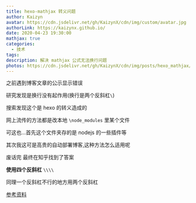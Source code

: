 ```yaml
---
title: hexo-mathjax 转义问题
author: Kaizyn
avatar: https://cdn.jsdelivr.net/gh/KaizynX/cdn/img/custom/avatar.jpg
authorLink: https://kaizynx.github.io/
date: 2020-04-23 19:30:00
mathjax: true
categories:
  - 技术
tags:
description: 解决 mathjax 公式无法换行问题
photos: https://cdn.jsdelivr.net/gh/KaizynX/cdn/img/posts/hexo_mathjax/cover.jpg 
---
```

之前遇到博客文章的公示显示错误

研究发现是换行没有起作用(换行是两个反斜杠`\`)

搜索发现这个是 hexo 的转义造成的

网上流传的方法都是改本地 `\node_modules` 里某个文件

可这也...首先这个文件夹存的是 nodejs 的一些插件等

其次我这可是高贵的自动部署博客,这种方法怎么适用呢

废话完 最终在知乎找到了答案

**使用四个反斜杠** `\\\\`

同理一个反斜杠不行的地方用两个反斜杠

[参考资料](https://www.zhihu.com/question/37542455/answer/120814953)